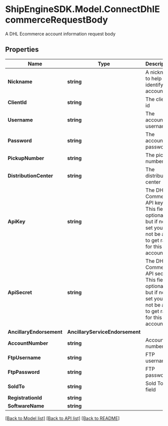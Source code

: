 # ShipEngineSDK.Model.ConnectDhlEcommerceRequestBody
A DHL Ecommerce account information request body

## Properties

Name | Type | Description | Notes
------------ | ------------- | ------------- | -------------
**Nickname** | **string** | A nickname to help you identify this account | 
**ClientId** | **string** | The client id | 
**Username** | **string** | The account username | 
**Password** | **string** | The account password | 
**PickupNumber** | **string** | The pickup number | 
**DistributionCenter** | **string** | The distribution center | 
**ApiKey** | **string** | The DHL E-Commerce API key. This field is optional, but if not set you will not be able to get rates for this account.  | [optional] 
**ApiSecret** | **string** | The DHL E-Commerce API secret. This field is optional, but if not set you will not be able to get rates for this account.  | [optional] 
**AncillaryEndorsement** | **AncillaryServiceEndorsement** |  | [optional] 
**AccountNumber** | **string** | Account number | [optional] 
**FtpUsername** | **string** | FTP username | [optional] 
**FtpPassword** | **string** | FTP password | [optional] 
**SoldTo** | **string** | Sold To field | [optional] 
**RegistrationId** | **string** |  | [optional] 
**SoftwareName** | **string** |  | [optional] 

[[Back to Model list]](../README.md#documentation-for-models) [[Back to API list]](../README.md#documentation-for-api-endpoints) [[Back to README]](../README.md)

